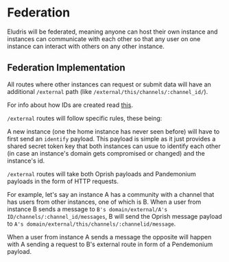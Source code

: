 # Federation

Eludris will be federated, meaning anyone can host their own instance and instances
can communicate with each other so that any user on one instance can interact with
others on any other instance.

## Federation Implementation

All routes where other instances can request or submit data will have an
additional `/external` path (like `/external/this/channels/:channel_id/`).

For info about how IDs are created read [this](./index.md#ids).

`/external` routes will follow specific rules, these being:

A new instance (one the home instance has never seen before) will have to first
send an `identify` payload.
This payload is simple as it just provides a shared secret token key that both instances
can usue to identify each other (in case an instance's domain gets compromised or
changed) and the instance's id.

`/external` routes will take both Oprish payloads and Pandemonium payloads in the
form of HTTP requests.

For example, let's say an instance A has a community with a channel that has users
from other instances, one of which is B.
When a user from instance B sends a message to `B's domain/external/A's ID/channels/:channel_id/messages`,
B will send the Oprish message payload to `A's domain/external/this/channels/:channelid/message`.

When a user from instance A sends a message the opposite will happen with A sending
a request to B's external route in form of a Pendemonium payload.
